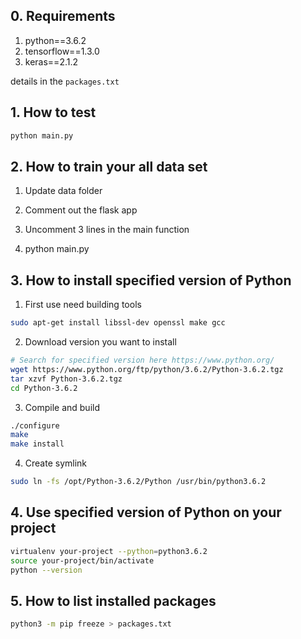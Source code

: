 ## 0. Requirements
  1. python==3.6.2
  2. tensorflow==1.3.0
  3. keras==2.1.2
   
details in the `packages.txt`

## 1. How to test
```sh
python main.py
```

## 2. How to train your all data set
1. Update data folder

2. Comment out the flask app

3. Uncomment 3 lines in the main function 

4. python main.py

## 3. How to install specified version of Python

1. First use need building tools
```sh
sudo apt-get install libssl-dev openssl make gcc
```

2. Download version you want to install
```sh
# Search for specified version here https://www.python.org/
wget https://www.python.org/ftp/python/3.6.2/Python-3.6.2.tgz
tar xzvf Python-3.6.2.tgz
cd Python-3.6.2
```

3. Compile and build
```sh
./configure
make
make install
```
4. Create symlink
```sh
sudo ln -fs /opt/Python-3.6.2/Python /usr/bin/python3.6.2

```

## 4. Use specified version of Python on your project
```sh
virtualenv your-project --python=python3.6.2
source your-project/bin/activate
python --version
```

## 5. How to list installed packages
```sh
python3 -m pip freeze > packages.txt
```